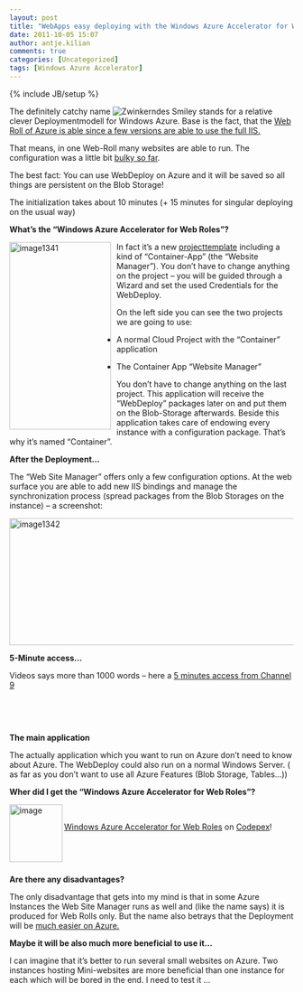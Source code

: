 ```yaml
---
layout: post
title: "WebApps easy deploying with the Windows Azure Accelerator for Web Roles"
date: 2011-10-05 15:07
author: antje.kilian
comments: true
categories: [Uncategorized]
tags: [Windows Azure Accelerator]
---
```

{% include JB/setup %}
&nbsp;

<strong> </strong>

The definitely catchy name <img class="wlEmoticon wlEmoticon-winkingsmile" style="border-style: none;" src="http://code-inside.de/blog-in/wp-content/uploads/wlEmoticon-winkingsmile27.png" alt="Zwinkerndes Smiley" /> stands for a relative clever Deploymentmodell for Windows Azure. Base is the fact, that the <a href="http://blogs.msdn.com/b/windowsazure/archive/2010/12/02/new-full-iis-capabilities-differences-from-hosted-web-core.aspx">Web Roll of Azure is able since a few versions are able to use the full IIS.</a>

That means, in one Web-Roll many websites are able to run. The configuration was a little bit <a href="http://blogs.msdn.com/b/avkashchauhan/archive/2011/01/01/windows-azure-how-to-define-virtual-directories-in-service-definition-csdef-for-your-site.aspx">bulky so far</a>.

The best fact: You can use WebDeploy on Azure and it will be saved so all things are persistent on the Blob Storage!

The initialization takes about 10 minutes (+ 15 minutes for singular deploying on the usual way)

<strong>What’s the “Windows Azure Accelerator for Web Roles”? </strong>

<a href="http://code-inside.de/blog-in/wp-content/uploads/image1341.png"><img style="background-image: none; margin: 0px 10px 0px 0px; padding-left: 0px; padding-right: 0px; display: inline; float: left; padding-top: 0px; border-width: 0px;" title="image1341" src="http://code-inside.de/blog-in/wp-content/uploads/image1341_thumb.png" border="0" alt="image1341" width="180" height="332" align="left" /></a>In fact it’s a new <a href="http://waawebroles.codeplex.com/">projecttemplate</a> including a kind of “Container-App” (the “Website Manager”). You don’t have to change anything on the project – you will be guided through a Wizard and set the used Credentials for the WebDeploy.

On the left side you can see the two projects we are going to use:

- A normal Cloud Project with the “Container” application

- The Container App “Website Manager”

You don’t have to change anything on the last project. This application will receive the “WebDeploy” packages later on and put them on the Blob-Storage afterwards. Beside this application takes care of endowing every instance with a configuration package. That’s why it’s named “Container”.

<strong>After the Deployment… </strong>

<strong> </strong>

The “Web Site Manager” offers only a few configuration options. At the web surface you are able to add new IIS bindings and manage the synchronization process (spread packages from the Blob Storages on the instance) – a screenshot:

<a href="http://code-inside.de/blog-in/wp-content/uploads/image1342.png"><img style="background-image: none; padding-left: 0px; padding-right: 0px; display: inline; padding-top: 0px; border-width: 0px;" title="image1342" src="http://code-inside.de/blog-in/wp-content/uploads/image1342_thumb.png" border="0" alt="image1342" width="539" height="225" /></a>

<strong>5-Minute access…</strong>

<strong> </strong>

Videos says more than 1000 words – here a <a href="http://channel9.msdn.com/posts/Getting-Started-with-the-Windows-Azure-Accelerator-for-Web-Roles">5 minutes access from Channel 9</a>

&nbsp;

&nbsp;

<strong>The main application </strong>

<strong> </strong>

The actually application which you want to run on Azure don’t need to know about Azure. The WebDeploy could also run on a normal Windows Server. ( as far as you don’t want to use all Azure Features (Blob Storage, Tables…))

<strong>Wher did I get the “Windows Azure Accelerator for Web Roles”?</strong>

<img style="background-image: none; padding-left: 0px; padding-right: 0px; padding-top: 0px; border: 0px;" title="image" src="http://code-inside.de/blog/wp-content/uploads/image_thumb525.png" border="0" alt="image" width="94" height="102" align="left" />

&nbsp;

<a href="http://code-inside.de/blog/wp-content/uploads/image1344.png">Windows Azure Accelerator for Web Roles</a> on <a href="http://waawebroles.codeplex.com/">Codepex</a>!

&nbsp;

&nbsp;

<strong>Are there any disadvantages?</strong>

<strong> </strong>

The only disadvantage that gets into my mind is that in some Azure Instances the Web Site Manager runs as well and (like the name says) it is produced for Web Rolls only. But the name also betrays that the Deployment will be <a href="http://code-inside.de/blog/2011/02/22/automatisiertes-deployment-auf-windows-azure-ber-einen-buildserver-via-powershell/">much easier on Azure.</a>

<strong>Maybe it will be also much more beneficial to use it…</strong>

<strong> </strong>

I can imagine that it’s better to run several small websites on Azure. Two instances hosting Mini-websites are more beneficial than one instance for each which will be bored in the end. I need to test it …
